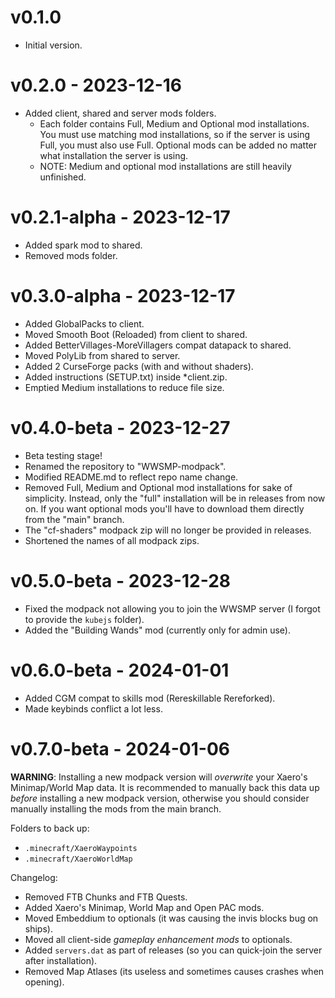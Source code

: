 # v0.1.0
- Initial version.

# v0.2.0 - 2023-12-16
- Added client, shared and server mods folders.
  - Each folder contains Full, Medium and Optional mod installations. You must
   use matching mod installations, so if the server is using Full, you must
   also use Full. Optional mods can be added no matter what installation the
   server is using.
  - NOTE: Medium and optional mod installations are still heavily unfinished.

# v0.2.1-alpha - 2023-12-17
- Added spark mod to shared.
- Removed mods folder.

# v0.3.0-alpha - 2023-12-17
- Added GlobalPacks to client.
- Moved Smooth Boot (Reloaded) from client to shared.
- Added BetterVillages-MoreVillagers compat datapack to shared.
- Moved PolyLib from shared to server.
- Added 2 CurseForge packs (with and without shaders).
- Added instructions (SETUP.txt) inside *client.zip.
- Emptied Medium installations to reduce file size.

# v0.4.0-beta - 2023-12-27
- Beta testing stage!
- Renamed the repository to "WWSMP-modpack".
- Modified README.md to reflect repo name change.
- Removed Full, Medium and Optional mod installations for sake of simplicity.
  Instead, only the "full" installation will be in releases from now on.
  If you want optional mods you'll have to download them directly from the
  "main" branch.
- The "cf-shaders" modpack zip will no longer be provided in releases.
- Shortened the names of all modpack zips.

# v0.5.0-beta - 2023-12-28
- Fixed the modpack not allowing you to join the WWSMP server (I forgot to
  provide the `kubejs` folder).
- Added the "Building Wands" mod (currently only for admin use).

# v0.6.0-beta - 2024-01-01
- Added CGM compat to skills mod (Rereskillable Rereforked).
- Made keybinds conflict a lot less.

# v0.7.0-beta - 2024-01-06
**WARNING**: Installing a new modpack version will *overwrite* your Xaero's
Minimap/World Map data. It is recommended to manually back this data up
*before* installing a new modpack version, otherwise you should consider
manually installing the mods from the main branch.

Folders to back up:
- `.minecraft/XaeroWaypoints`
- `.minecraft/XaeroWorldMap`

Changelog:
- Removed FTB Chunks and FTB Quests.
- Added Xaero's Minimap, World Map and Open PAC mods.
- Moved Embeddium to optionals (it was causing the invis blocks bug on ships).
- Moved all client-side *gameplay enhancement mods* to optionals.
- Added `servers.dat` as part of releases (so you can quick-join the server
after installation).
- Removed Map Atlases (its useless and sometimes causes crashes when opening).